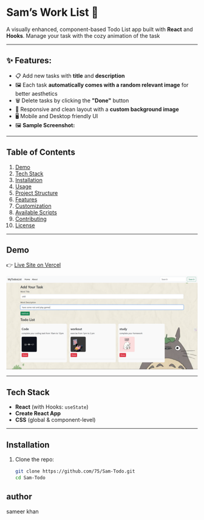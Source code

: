 # Sam’s Work List 📝

A visually enhanced, component-based Todo List app built with **React** and **Hooks**.
Manage your task with the cozy animation of the task

---

## ✨ Features:

- 📋 Add new tasks with **title** and **description**
- 🖼️ Each task **automatically comes with a random relevant image** for better aesthetics
- 🗑️ Delete tasks by clicking the **"Done"** button
- 🎨 Responsive and clean layout with a **custom background image**
- 🖥️ Mobile and Desktop friendly UI
- 🖼️ **Sample Screenshot:**  
---

## Table of Contents

1. [Demo](#demo)  
2. [Tech Stack](#tech-stack)  
3. [Installation](#installation)  
4. [Usage](#usage)  
5. [Project Structure](#project-structure)  
6. [Features](#features)  
7. [Customization](#customization)  
8. [Available Scripts](#available-scripts)  
9. [Contributing](#contributing)  
10. [License](#license)  

---

## Demo
👉 [Live Site on Vercel](https://sam-todo-tan.vercel.app)


![Todo List Screenshot](./public/final.png)

---

## Tech Stack

- **React** (with Hooks: `useState`)  
- **Create React App**  
- **CSS** (global & component-level)  

---

## Installation

1. Clone the repo:  
   ```bash
   git clone https://github.com/75/Sam-Todo.git
   cd Sam-Todo
## author
sameer khan